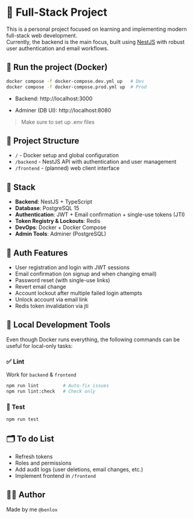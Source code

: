 # 🚀 Full-Stack Project

This is a personal project focused on learning and implementing modern full-stack web development.  
Currently, the backend is the main focus, built using [NestJS](https://nestjs.com) with robust user authentication and email workflows.

## 🐳 Run the project (Docker)

```bash
docker compose -f docker-compose.dev.yml up   # Dev
docker compose -f docker-compose.prod.yml up  # Prod
```

- Backend: http://localhost:3000

- Adminer (DB UI): http://localhost:8080

> Make sure to set up .env files

## 📁 Project Structure

- `/` - Docker setup and global configuration
- `/backend` - NestJS API with authentication and user management
- `/frontend` - (planned) web client interface

## 📌 Stack

- **Backend**: NestJS + TypeScript
- **Database**: PostgreSQL 15
- **Authentication**: JWT + Email confirmation + single-use tokens (JTI)
- **Token Registry & Lockouts**: Redis
- **DevOps**: Docker + Docker Compose
- **Admin Tools**: Adminer (PostgreSQL)

## 🔑 Auth Features

- User registration and login with JWT sessions
- Email confirmation (on signup and when changing email)
- Password reset (with single-use links)
- Revert email change
- Account lockout after multiple failed login attempts
- Unlock account via email link
- Redis token invalidation via jti

## 🧪 Local Development Tools

Even though Docker runs everything, the following commands can be useful for local-only tasks:

### ✅ Lint

Work for `backend` & `frontend`

```bash
npm run lint         # Auto-fix issues
npm run lint:check   # Check only
```

### 🧪 Test

```bash
npm run test
```

## 🗂️ To do List

- Refresh tokens
- Roles and permissions
- Add audit logs (user deletions, email changes, etc.)
- Implement frontend in `/frontend`

## 🙋‍♂️ Author

Made by me `@benlox`
